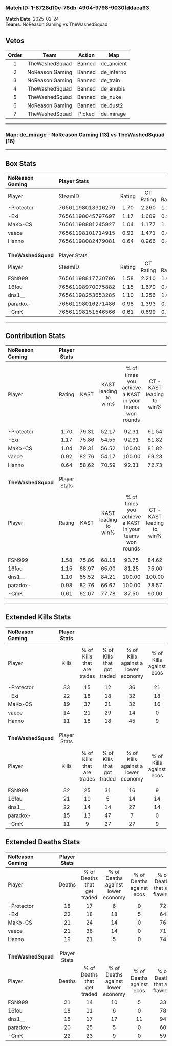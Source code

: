 ### Match ID: 1-8728d10e-78db-4904-9798-9030fddaea93  
**Match Date**: 2025-02-24  
**Teams**: NoReason Gaming vs TheWashedSquad  

## Vetos  

| Order | Team | Action | Map |
| :---: | :--: | :----: | --- |
| 1 | TheWashedSquad | Banned | de_ancient |
| 2 | NoReason Gaming | Banned | de_inferno |
| 3 | NoReason Gaming | Banned | de_train |
| 4 | TheWashedSquad | Banned | de_anubis |
| 5 | TheWashedSquad | Banned | de_nuke |
| 6 | NoReason Gaming | Banned | de_dust2 |
| 7 | TheWashedSquad | Picked | de_mirage |

---  

### **Map**: de_mirage - NoReason Gaming (13) vs TheWashedSquad (16)  
---  

## Box Stats  

| **NoReason Gaming** | Player Stats      |        |           |          |       |       |       |         |        |      |     |
| :- | :- | :-: | :-: | :-: | :-: | :-: | :-: | :-: | :-: | :-: | :-: |
| Player              | SteamID           | Rating | CT Rating | T Rating | KAST  |  ADR  | Kills | Assists | Deaths | K/D  | HS% |
| -Protector          | 76561198013316279 |  1.70  |   2.260   |  1.251   | 79.31 | 119.0 |  33   |    7    |   18   | 1.83 | 51  |
| -Exi                | 76561198045797697 |  1.17  |   1.609   |  0.900   | 75.86 | 80.5  |  22   |   13    |   22   | 1.00 | 59  |
| MaKo-CS             | 76561198881245927 |  1.04  |   1.177   |  1.108   | 79.31 | 65.4  |  19   |    3    |   21   | 0.90 | 47  |
| vaece               | 76561198101714915 |  0.92  |   1.471   |  0.684   | 82.76 | 60.1  |  14   |    8    |   21   | 0.67 | 42  |
| Hanno               | 76561198082479081 |  0.64  |   0.966   |  0.480   | 58.62 | 46.4  |  11   |    7    |   19   | 0.58 | 54  |
|                     |                   |        |           |          |       |       |       |         |        |      |     |
|                     |                   |        |           |          |       |       |       |         |        |      |     |
|                     |                   |        |           |          |       |       |       |         |        |      |     |
| **TheWashedSquad**  | Player Stats      |        |           |          |       |       |       |         |        |      |     |
| Player              | SteamID           | Rating | CT Rating | T Rating | KAST  |  ADR  | Kills | Assists | Deaths | K/D  | HS% |
| FSN999              | 76561198817730786 |  1.58  |   2.210   |  1.029   | 75.86 | 115.8 |  32   |    9    |   21   | 1.52 | 46  |
| 16fou               | 76561198970075882 |  1.15  |   1.670   |  0.696   | 68.97 | 83.2  |  21   |    8    |   18   | 1.17 | 33  |
| dns1__              | 76561198253653285 |  1.10  |   1.256   |  1.052   | 65.52 | 71.2  |  22   |    3    |   18   | 1.22 | 59  |
| paradox-            | 76561198016271486 |  0.98  |   1.393   |  0.718   | 82.76 | 63.3  |  15   |    8    |   20   | 0.75 | 46  |
| -CmK                | 76561198151546566 |  0.61  |   0.699   |  0.712   | 62.07 | 49.5  |  11   |    5    |   22   | 0.50 | 27  |
---  

## Contribution Stats  

| **NoReason Gaming** | Player Stats |       |                      |                                                        |                           |                                                             |                          |                                                            |
| :- | :-: | :-: | :-: | :-: | :-: | :-: | :-: | :-: |
| Player              |    Rating    | KAST  | KAST leading to win% | % of times you achieve a KAST in your teams won rounds | CT - KAST leading to win% | CT - % of times you achieve a KAST in your teams won rounds | T - KAST leading to win% | T - % of times you achieve a KAST in your teams won rounds |
| -Protector          |     1.70     | 79.31 |        52.17         |                         92.31                          |           61.54           |                            88.89                            |          40.00           |                           100.00                           |
| -Exi                |     1.17     | 75.86 |        54.55         |                         92.31                          |           81.82           |                           100.00                            |          27.27           |                           75.00                            |
| MaKo-CS             |     1.04     | 79.31 |        56.52         |                         100.00                         |           81.82           |                           100.00                            |          33.33           |                           100.00                           |
| vaece               |     0.92     | 82.76 |        54.17         |                         100.00                         |           69.23           |                           100.00                            |          36.36           |                           100.00                           |
| Hanno               |     0.64     | 58.62 |        70.59         |                         92.31                          |           72.73           |                            88.89                            |          66.67           |                           100.00                           |
|                     |              |       |                      |                                                        |                           |                                                             |                          |                                                            |
|                     |              |       |                      |                                                        |                           |                                                             |                          |                                                            |
|                     |              |       |                      |                                                        |                           |                                                             |                          |                                                            |
| **TheWashedSquad**  | Player Stats |       |                      |                                                        |                           |                                                             |                          |                                                            |
| Player              |    Rating    | KAST  | KAST leading to win% | % of times you achieve a KAST in your teams won rounds | CT - KAST leading to win% | CT - % of times you achieve a KAST in your teams won rounds | T - KAST leading to win% | T - % of times you achieve a KAST in your teams won rounds |
| FSN999              |     1.58     | 75.86 |        68.18         |                         93.75                          |           84.62           |                           100.00                            |          44.44           |                           80.00                            |
| 16fou               |     1.15     | 68.97 |        65.00         |                         81.25                          |           75.00           |                            81.82                            |          50.00           |                           80.00                            |
| dns1__              |     1.10     | 65.52 |        84.21         |                         100.00                         |          100.00           |                           100.00                            |          62.50           |                           100.00                           |
| paradox-            |     0.98     | 82.76 |        66.67         |                         100.00                         |           78.57           |                           100.00                            |          50.00           |                           100.00                           |
| -CmK                |     0.61     | 62.07 |        77.78         |                         87.50                          |           90.00           |                            81.82                            |          62.50           |                           100.00                           |
---  

## Extended Kills Stats  

| **NoReason Gaming** | Player Stats |                            |                            |                                    |                         |                              |                                 |                                       |                    |           |
| :- | :-: | :-: | :-: | :-: | :-: | :-: | :-: | :-: | :-: | :-: |
| Player              |    Kills     | % of Kills that are trades | % of Kills that got traded | % of Kills against a lower economy | % of Kills against ecos | % of Kills that are flawless | % of Kills that are close duels | % of Kills that are assisted by flash | Pistol Round Kills | AWP Kills |
| -Protector          |      33      |             15             |             12             |                 36                 |           21            |              61              |                9                |                   0                   |         0          |     4     |
| -Exi                |      22      |             18             |             18             |                 32                 |           18            |              59              |                5                |                   0                   |         0          |     1     |
| MaKo-CS             |      19      |             37             |             21             |                 32                 |           16            |              74              |                5                |                  11                   |         7          |     2     |
| vaece               |      14      |             21             |             29             |                 14                 |            0            |              57              |               14                |                  14                   |         0          |     0     |
| Hanno               |      11      |             18             |             18             |                 45                 |            9            |              73              |                0                |                   9                   |         0          |     3     |
|                     |              |                            |                            |                                    |                         |                              |                                 |                                       |                    |           |
|                     |              |                            |                            |                                    |                         |                              |                                 |                                       |                    |           |
|                     |              |                            |                            |                                    |                         |                              |                                 |                                       |                    |           |
| **TheWashedSquad**  | Player Stats |                            |                            |                                    |                         |                              |                                 |                                       |                    |           |
| Player              |    Kills     | % of Kills that are trades | % of Kills that got traded | % of Kills against a lower economy | % of Kills against ecos | % of Kills that are flawless | % of Kills that are close duels | % of Kills that are assisted by flash | Pistol Round Kills | AWP Kills |
| FSN999              |      32      |             25             |             31             |                 16                 |            9            |              69              |                0                |                   0                   |         0          |     1     |
| 16fou               |      21      |             10             |             5              |                 14                 |           14            |              90              |                5                |                   0                   |         11         |     1     |
| dns1__              |      22      |             14             |             14             |                 27                 |           14            |              64              |                5                |                   0                   |         0          |     0     |
| paradox-            |      15      |             13             |             47             |                 7                  |            0            |              67              |               20                |                   7                   |         0          |     1     |
| -CmK                |      11      |             9              |             27             |                 27                 |            9            |              55              |               18                |                   0                   |         0          |     0     |
## Extended Deaths Stats  

| **NoReason Gaming** | Player Stats |                             |                                   |                          |                               |                            |                           |               |
| :- | :-: | :-: | :-: | :-: | :-: | :-: | :-: | :-: |
| Player              |    Deaths    | % of Deaths that get traded | % of Deaths against lower economy | % of Deaths against ecos | % of Deaths that are flawless | % of Deaths that are close | % of Deaths while blinded | Deaths to AWP |
| -Protector          |      18      |             17              |                 6                 |            0             |              72               |             17             |             0             |       1       |
| -Exi                |      22      |             18              |                18                 |            5             |              64               |             9              |             0             |       3       |
| MaKo-CS             |      21      |             24              |                14                 |            0             |              76               |             10             |             0             |       3       |
| vaece               |      21      |             38              |                14                 |            0             |              71               |             0              |             5             |       2       |
| Hanno               |      19      |             21              |                 5                 |            0             |              74               |             0              |             0             |       2       |
|                     |              |                             |                                   |                          |                               |                            |                           |               |
|                     |              |                             |                                   |                          |                               |                            |                           |               |
|                     |              |                             |                                   |                          |                               |                            |                           |               |
| **TheWashedSquad**  | Player Stats |                             |                                   |                          |                               |                            |                           |               |
| Player              |    Deaths    | % of Deaths that get traded | % of Deaths against lower economy | % of Deaths against ecos | % of Deaths that are flawless | % of Deaths that are close | % of Deaths while blinded | Deaths to AWP |
| FSN999              |      21      |             14              |                10                 |            5             |              33               |             10             |             0             |       0       |
| 16fou               |      18      |             11              |                 6                 |            0             |              78               |             0              |            11             |       3       |
| dns1__              |      18      |             17              |                17                 |            11            |              94               |             0              |             0             |       2       |
| paradox-            |      20      |             25              |                 5                 |            0             |              60               |             15             |            10             |       1       |
| -CmK                |      22      |             23              |                 9                 |            0             |              59               |             9              |             5             |       1       |
